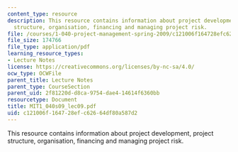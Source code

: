 ```yaml
---
content_type: resource
description: This resource contains information about project development, project
  structure, organisation, financing and managing project risk.
file: /courses/1-040-project-management-spring-2009/c121006f164728efc62664df80a587d2_MIT1_040s09_lec09.pdf
file_size: 174766
file_type: application/pdf
learning_resource_types:
- Lecture Notes
license: https://creativecommons.org/licenses/by-nc-sa/4.0/
ocw_type: OCWFile
parent_title: Lecture Notes
parent_type: CourseSection
parent_uid: 2f81220d-d8ca-9754-dae4-14614f6360bb
resourcetype: Document
title: MIT1_040s09_lec09.pdf
uid: c121006f-1647-28ef-c626-64df80a587d2
---
```

This resource contains information about project development, project structure, organisation, financing and managing project risk.